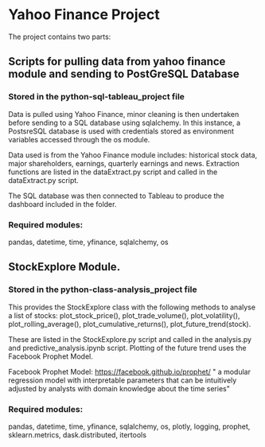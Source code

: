 # Yahoo Finance Project 

The project contains two parts:

## Scripts for pulling data from yahoo finance module and sending to PostGreSQL Database
### Stored in the python-sql-tableau_project file
Data is pulled using Yahoo Finance, minor cleaning is then undertaken before sending to a SQL database 
using sqlalchemy. In this instance, a PostsreSQL database is used with credentials stored as environment variables 
accessed through the os module. 

Data used is from the Yahoo Finance module includes: historical stock data, major shareholders, earnings, 
quarterly earnings and news.
Extraction functions are listed in the dataExtract.py script and called in the dataExtract.py script.

The SQL database was then connected to Tableau to produce the dashboard included in the folder.

### Required modules:
pandas, datetime, time, yfinance, sqlalchemy, os

## StockExplore Module. 
### Stored in the python-class-analysis_project file
This provides the StockExplore class with the following methods to analyse a list of stocks:
plot_stock_price(), plot_trade_volume(), plot_volatility(), plot_rolling_average(), plot_cumulative_returns(), 
plot_future_trend(stock). 

These are listed in the StockExplore.py script and called in the analysis.py and predictive_analysis.ipynb script.
Plotting of the future trend uses the Facebook Prophet Model.

Facebook Prophet Model: https://facebook.github.io/prophet/
" a modular regression model with interpretable parameters that can be intuitively adjusted 
by analysts with domain knowledge about the time series"

### Required modules: 
pandas, datetime, time, yfinance, sqlalchemy, os, plotly, logging, prophet, sklearn.metrics, dask.distributed, itertools